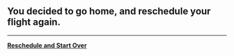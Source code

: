 ## You decided to go home, and reschedule your flight again. 
---
[**Reschedule and Start Over**](chooselocation.md)